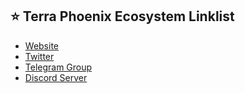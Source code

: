 ## ⭐️ Terra Phoenix Ecosystem Linklist
- <a href="https://www.terra.money/" target="_blank">Website</a>
- <a href="https://twitter.com/terra_money" target="_blank">Twitter</a>
- <a href="https://t.me/terranetworklobby" target="_blank">Telegram Group</a>
- <a href="https://terra.sc/discord" target="_blank">Discord Server</a>